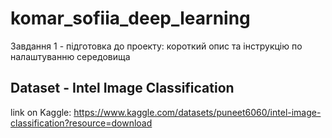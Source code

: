# komar_sofiia_deep_learning
Завдання 1 - підготовка до проекту: короткий опис та інструкцію по налаштуванню середовища
## Dataset - Intel Image Classification
link on Kaggle: https://www.kaggle.com/datasets/puneet6060/intel-image-classification?resource=download
